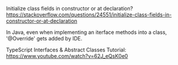 Initialize class fields in constructor or at declaration?  
https://stackoverflow.com/questions/24551/initialize-class-fields-in-constructor-or-at-declaration

In Java, even when implementing an iterface methods into a class, '@Override' gets added by IDE.

TypeScript Interfaces & Abstract Classes Tutorial:  
https://www.youtube.com/watch?v=62J_eQsK0e0

